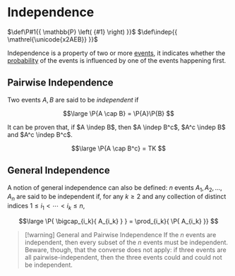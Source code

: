 # Independence

$\def\P#1{{ \mathbb{P} \left( {#1} \right) }}$
$\def\indep{{ \mathrel{\unicode{x2AEB}} }}$

Independence is a property of two or more [events](/Probability/Discrete%20Probability/Probability%20Space.md#Events), it indicates whether the [probability](Probability/Discrete%20Probability/Probability%20Space.md#Probability%20Measure) of the events is influenced by one of the events happening first.

## Pairwise Independence

Two events $A,B$ are said to be *independent* if

$$\large
	\P{A \cap B} = \P{A}\P{B}
$$

It can be proven that, if $A \indep B$, then $A \indep B^c$, $A^c \indep B$ and $A^c \indep B^c$.

$$\large
	\P{A \cap B^c} = TK
$$

## General Independence

A notion of general independence can also be defined: $n$ events $A_1, A_2, \ldots, A_n$ are said to be independent if, for any $k \ge 2$ and any collection of distinct indices $1 \le i_1 < \cdots < i_k \le n$,

$$\large
	\P{ \bigcap_{i_k}{ A_{i_k} } } = \prod_{i_k}{ \P{ A_{i_k} }}
$$

> [!warning] General and Pairwise Independence
> If the $n$ events are independent, then every subset of the $n$ events must be independent. Beware, though, that the converse does not apply: if three events are all pairwise-independent, then the three events could and could not be independent.


